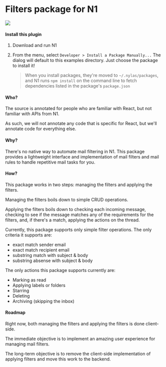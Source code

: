 # Filters package for N1

<img src="https://raw.githubusercontent.com/nylas/N1/master/examples/N1-Filters/filters-screencap.png">

#### Install this plugin

1. Download and run N1

2. From the menu, select `Developer > Install a Package Manually...`
   The dialog will default to this examples directory. Just choose the
   package to install it!

   > When you install packages, they're moved to `~/.nylas/packages`,
   > and N1 runs `npm install` on the command line to fetch dependencies
   > listed in the package's `package.json`

#### Who?

The source is annotated for people who are familiar with React, but not familiar with APIs from N1.

As such, we will not annotate any code that is specific for React, but we'll annotate code for everything else.

#### Why?

There's no native way to automate mail filtering in N1. This package provides a lightweight interface and implementation of mail filters and mail rules to handle repetitive mail tasks for you.

#### How?

This package works in two steps: managing the filters and applying the filters.

Managing the filters boils down to simple CRUD operations.

Applying the filters boils down to checking each incoming message, checking to see if the message matches any of the requirements for the filters, and, if there's a match, applying the actions on the thread.

Currently, this package supports only simple filter operations. The only criteria it supports are:
- exact match sender email
- exact match recipient email
- substring match with subject & body
- substring absense with subject & body

The only actions this package supports currently are:
- Marking as read
- Applying labels or folders
- Starring
- Deleting
- Archiving (skipping the inbox)

#### Roadmap

Right now, both managing the filters and applying the filters is done client-side.

The immediate objective is to implement an amazing user experience for managing mail filters.

The long-term objective is to remove the client-side implementation of applying filters and move this work to the backend.
